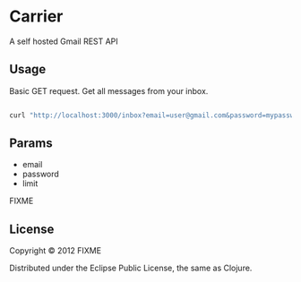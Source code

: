 # Carrier

A self hosted Gmail REST API

## Usage

Basic GET request. Get all messages from your inbox.

```bash

curl "http://localhost:3000/inbox?email=user@gmail.com&password=mypassword&limit=5"

```

## Params
 
+ email
+ password
+ limit

FIXME

## License

Copyright © 2012 FIXME

Distributed under the Eclipse Public License, the same as Clojure.
